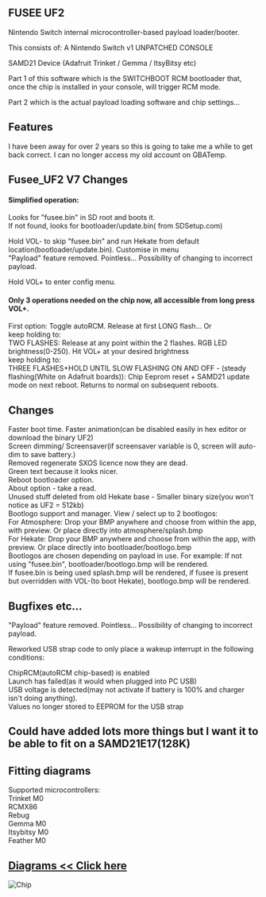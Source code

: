 ## FUSEE UF2

Nintendo Switch internal microcontroller-based payload loader/booter.

This consists of:
A Nintendo Switch v1 UNPATCHED CONSOLE

SAMD21 Device (Adafruit Trinket / Gemma / ItsyBitsy etc)

Part 1 of this software which is the SWITCHBOOT RCM bootloader that, once the chip is installed in your console, will trigger RCM mode.

Part 2 which is the actual payload loading software and chip settings...

## Features
I have been away for over 2 years so this is going to take me a while to get back correct. I can no longer access my old account on GBATemp.

## Fusee_UF2 V7 Changes
#### Simplified operation:

Looks for "fusee.bin" in SD root and boots it.  
If not found, looks for bootloader/update.bin( from SDSetup.com)  

Hold VOL- to skip "fusee.bin" and run Hekate from default location(bootloader/update.bin). Customise in menu  
"Payload<x>" feature removed. Pointless... Possibility of changing to incorrect payload.  

Hold VOL+ to enter config menu.

#### Only 3 operations needed on the chip now, all accessible from long press VOL+.
First option: Toggle autoRCM. Release at first LONG flash... Or  
keep holding to:  
TWO FLASHES: Release at any point within the 2 flashes. RGB LED brightness(0-250). Hit VOL+ at your desired brightness  
keep holding to:  
THREE FLASHES+HOLD UNTIL SLOW FLASHING ON AND OFF -  (steady flashing(White on Adafruit boards)): Chip Eeprom reset + SAMD21 update mode on next reboot. Returns to normal on subsequent reboots.  
  
## Changes
Faster boot time. Faster animation(can be disabled easily in hex editor or download the binary UF2)  
Screen dimming/ Screensaver(if screensaver variable is 0, screen will auto-dim to save battery.)  
Removed regenerate SXOS licence now they are dead.  
Green text because it looks nicer.  
Reboot bootloader option.  
About option - take a read.  
Unused stuff deleted from old Hekate base - Smaller binary size(you won't notice as UF2 = 512kb)  
Bootlogo support and manager. View / select up to 2 bootlogos:  
For Atmosphere: Drop your BMP anywhere and choose from within the app, with preview. Or place directly into atmosphere/splash.bmp  
For Hekate: Drop your BMP anywhere and choose from within the app, with preview. Or place directly into bootloader/bootlogo.bmp  
Bootlogos are chosen depending on payload in use. For example: If not using "fusee.bin", bootloader/bootlogo.bmp will be rendered.  
If fusee.bin is being used splash.bmp will be rendered, if fusee is present but overridden with VOL-(to boot Hekate), bootlogo.bmp will be rendered.  

## Bugfixes etc...  

"Payload<x>" feature removed. Pointless... Possibility of changing to incorrect payload.  

Reworked USB strap code to only place a wakeup interrupt in the following conditions:  

ChipRCM(autoRCM chip-based) is enabled  
Launch has failed(as it would when plugged into PC USB)  
USB voltage is detected(may not activate if battery is 100% and charger isn't doing anything).  
Values no longer stored to EEPROM for the USB strap  

## Could have added lots more things but I want it to be able to fit on a SAMD21E17(128K)  
  
  
## Fitting diagrams
  Supported microcontrollers:  
  Trinket M0  
  RCMX86  
  Rebug  
  Gemma M0  
  Itsybitsy M0  
  Feather M0  
  
  ## [Diagrams << Click here](https://github.com/mattytrog/FUSEE_UF2_SUITE/tree/master/Install%20Diagrams)  
  ![Chip](https://user-images.githubusercontent.com/41282276/154836661-c192851e-651c-4ae9-8b62-8a2551b5d843.jpg)

  
